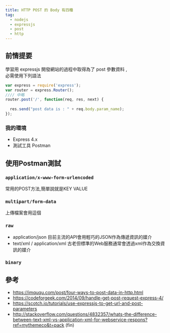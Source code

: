 ```yaml
---
title: HTTP POST 的 Body 有四種
tag:
  - nodejs
  - expressjs
  - post
  - http
---
```

## 前情提要

學習用 expressjs 開發網站的過程中取得為了 post 參數資料 ,  
必需使用下列語法
```javascript
var express = require('express');
var router = express.Router();
//// 中略
router.post('/', function(req, res, next) {
  
  res.send("post data is : " + req.body.param_name);
});
```
### 我的環境
- Express 4.x 
- 測試工具 Postman


## 使用Postman測試

### `application/x-www-form-urlencoded`
常用的POST方法,簡單說就是KEY VALUE
### `multipart/form-data`
上傳檔案會用這個
### `raw` 
- application/json
目前主流的API會用輕巧的JSON作為傳遞資訊的媒介
- text/xml / application/xml
古老但標準的Web服務通常會透過xml作為交換資訊的媒介

### `binary`



## 參考
- https://imququ.com/post/four-ways-to-post-data-in-http.html
- https://codeforgeek.com/2014/09/handle-get-post-request-express-4/
- https://scotch.io/tutorials/use-expressjs-to-get-url-and-post-parameters
- http://stackoverflow.com/questions/4832357/whats-the-difference-between-text-xml-vs-application-xml-for-webservice-respons?ref=mythemeco&t=pack
(fin)